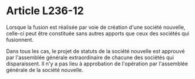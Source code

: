 # Article L236-12

Lorsque la fusion est réalisée par voie de création d'une société nouvelle, celle-ci peut être constituée sans autres apports que ceux des sociétés qui fusionnent.

Dans tous les cas, le projet de statuts de la société nouvelle est approuvé par l'assemblée générale extraordinaire de chacune des sociétés qui disparaissent. Il n'y a pas lieu à approbation de l'opération par l'assemblée générale de la société nouvelle.
